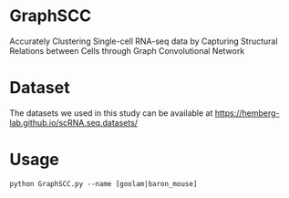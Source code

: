 # GraphSCC
Accurately Clustering Single-cell RNA-seq data by Capturing
Structural Relations between Cells through Graph Convolutional
Network


# Dataset
The datasets we used in this study can be available at
https://hemberg-lab.github.io/scRNA.seq.datasets/

# Usage
```
python GraphSCC.py --name [goolam|baron_mouse]
```

